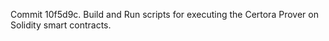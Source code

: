 Commit 10f5d9c.                    Build and Run scripts for executing the Certora Prover on Solidity smart contracts.